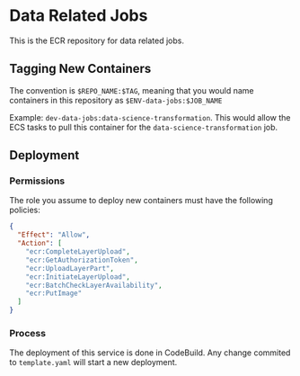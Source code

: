 # Data Related Jobs

This is the ECR repository for data related jobs.

## Tagging New Containers

The convention is `$REPO_NAME:$TAG`, meaning that you would name containers in this repository as `$ENV-data-jobs:$JOB_NAME`

Example: `dev-data-jobs:data-science-transformation`. This would allow the ECS tasks to pull this container for the `data-science-transformation` job.

## Deployment

### Permissions

The role you assume to deploy new containers must have the following policies:

```json
{
  "Effect": "Allow",
  "Action": [
    "ecr:CompleteLayerUpload",
    "ecr:GetAuthorizationToken",
    "ecr:UploadLayerPart",
    "ecr:InitiateLayerUpload",
    "ecr:BatchCheckLayerAvailability",
    "ecr:PutImage"
  ]
}
```

### Process

The deployment of this service is done in CodeBuild. Any change commited to `template.yaml` will start a new deployment.

